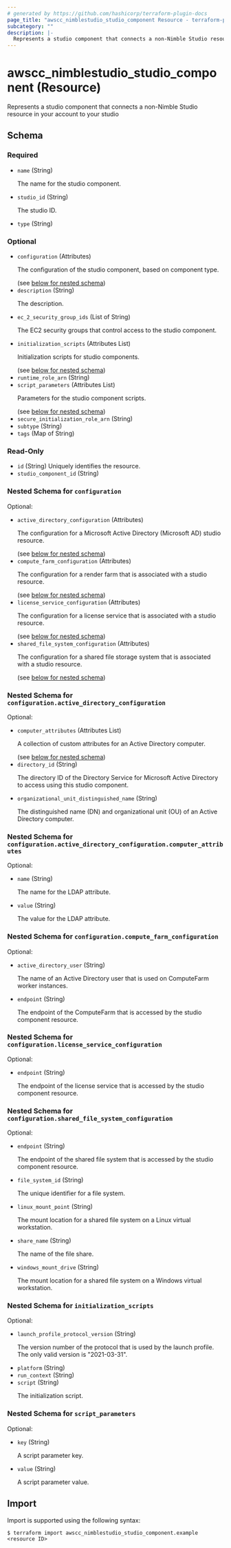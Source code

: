 ```yaml
---
# generated by https://github.com/hashicorp/terraform-plugin-docs
page_title: "awscc_nimblestudio_studio_component Resource - terraform-provider-awscc"
subcategory: ""
description: |-
  Represents a studio component that connects a non-Nimble Studio resource in your account to your studio
---
```


# awscc_nimblestudio_studio_component (Resource)

Represents a studio component that connects a non-Nimble Studio resource in your account to your studio



<!-- schema generated by tfplugindocs -->
## Schema

### Required

- `name` (String) <p>The name for the studio component.</p>
- `studio_id` (String) <p>The studio ID. </p>
- `type` (String)

### Optional

- `configuration` (Attributes) <p>The configuration of the studio component, based on component type.</p> (see [below for nested schema](#nestedatt--configuration))
- `description` (String) <p>The description.</p>
- `ec_2_security_group_ids` (List of String) <p>The EC2 security groups that control access to the studio component.</p>
- `initialization_scripts` (Attributes List) <p>Initialization scripts for studio components.</p> (see [below for nested schema](#nestedatt--initialization_scripts))
- `runtime_role_arn` (String)
- `script_parameters` (Attributes List) <p>Parameters for the studio component scripts.</p> (see [below for nested schema](#nestedatt--script_parameters))
- `secure_initialization_role_arn` (String)
- `subtype` (String)
- `tags` (Map of String)

### Read-Only

- `id` (String) Uniquely identifies the resource.
- `studio_component_id` (String)

<a id="nestedatt--configuration"></a>
### Nested Schema for `configuration`

Optional:

- `active_directory_configuration` (Attributes) <p>The configuration for a Microsoft Active Directory (Microsoft AD) studio
            resource.</p> (see [below for nested schema](#nestedatt--configuration--active_directory_configuration))
- `compute_farm_configuration` (Attributes) <p>The configuration for a render farm that is associated with a studio resource.</p> (see [below for nested schema](#nestedatt--configuration--compute_farm_configuration))
- `license_service_configuration` (Attributes) <p>The configuration for a license service that is associated with a studio
            resource.</p> (see [below for nested schema](#nestedatt--configuration--license_service_configuration))
- `shared_file_system_configuration` (Attributes) <p>The configuration for a shared file storage system that is associated with a studio
            resource.</p> (see [below for nested schema](#nestedatt--configuration--shared_file_system_configuration))

<a id="nestedatt--configuration--active_directory_configuration"></a>
### Nested Schema for `configuration.active_directory_configuration`

Optional:

- `computer_attributes` (Attributes List) <p>A collection of custom attributes for an Active Directory computer.</p> (see [below for nested schema](#nestedatt--configuration--active_directory_configuration--computer_attributes))
- `directory_id` (String) <p>The directory ID of the Directory Service for Microsoft Active Directory to access
            using this studio component.</p>
- `organizational_unit_distinguished_name` (String) <p>The distinguished name (DN) and organizational unit (OU) of an Active Directory
            computer.</p>

<a id="nestedatt--configuration--active_directory_configuration--computer_attributes"></a>
### Nested Schema for `configuration.active_directory_configuration.computer_attributes`

Optional:

- `name` (String) <p>The name for the LDAP attribute.</p>
- `value` (String) <p>The value for the LDAP attribute.</p>



<a id="nestedatt--configuration--compute_farm_configuration"></a>
### Nested Schema for `configuration.compute_farm_configuration`

Optional:

- `active_directory_user` (String) <p>The name of an Active Directory user that is used on ComputeFarm worker
            instances.</p>
- `endpoint` (String) <p>The endpoint of the ComputeFarm that is accessed by the studio component
            resource.</p>


<a id="nestedatt--configuration--license_service_configuration"></a>
### Nested Schema for `configuration.license_service_configuration`

Optional:

- `endpoint` (String) <p>The endpoint of the license service that is accessed by the studio component
            resource.</p>


<a id="nestedatt--configuration--shared_file_system_configuration"></a>
### Nested Schema for `configuration.shared_file_system_configuration`

Optional:

- `endpoint` (String) <p>The endpoint of the shared file system that is accessed by the studio component
            resource.</p>
- `file_system_id` (String) <p>The unique identifier for a file system.</p>
- `linux_mount_point` (String) <p>The mount location for a shared file system on a Linux virtual workstation.</p>
- `share_name` (String) <p>The name of the file share.</p>
- `windows_mount_drive` (String) <p>The mount location for a shared file system on a Windows virtual workstation.</p>



<a id="nestedatt--initialization_scripts"></a>
### Nested Schema for `initialization_scripts`

Optional:

- `launch_profile_protocol_version` (String) <p>The version number of the protocol that is used by the launch profile. The only valid
            version is "2021-03-31".</p>
- `platform` (String)
- `run_context` (String)
- `script` (String) <p>The initialization script.</p>


<a id="nestedatt--script_parameters"></a>
### Nested Schema for `script_parameters`

Optional:

- `key` (String) <p>A script parameter key.</p>
- `value` (String) <p>A script parameter value.</p>

## Import

Import is supported using the following syntax:

```shell
$ terraform import awscc_nimblestudio_studio_component.example <resource ID>
```
